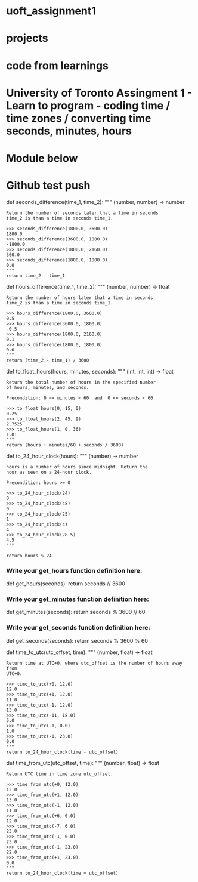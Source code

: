 # uoft_assignment1

# projects
# code from learnings 
# University of Toronto Assingment 1 - Learn to program - coding time / time zones / converting time seconds, minutes, hours
# Module below
# Github test push

def seconds_difference(time_1, time_2):
    """ (number, number) -> number

    Return the number of seconds later that a time in seconds
    time_2 is than a time in seconds time_1.
        
    >>> seconds_difference(1800.0, 3600.0)
    1800.0
    >>> seconds_difference(3600.0, 1800.0)
    -1800.0
    >>> seconds_difference(1800.0, 2160.0)
    360.0
    >>> seconds_difference(1800.0, 1800.0)
    0.0
    """
    return time_2 - time_1


def hours_difference(time_1, time_2):
    """ (number, number) -> float

    Return the number of hours later that a time in seconds
    time_2 is than a time in seconds time_1.
        
    >>> hours_difference(1800.0, 3600.0)
    0.5
    >>> hours_difference(3600.0, 1800.0)
    -0.5
    >>> hours_difference(1800.0, 2160.0)
    0.1
    >>> hours_difference(1800.0, 1800.0)
    0.0
    """
    return (time_2 - time_1) / 3600



def to_float_hours(hours, minutes, seconds):
    """ (int, int, int) -> float

    Return the total number of hours in the specified number
    of hours, minutes, and seconds.

    Precondition: 0 <= minutes < 60  and  0 <= seconds < 60

    >>> to_float_hours(0, 15, 0)
    0.25
    >>> to_float_hours(2, 45, 9)
    2.7525
    >>> to_float_hours(1, 0, 36)
    1.01
    """
    return (hours + minutes/60 + seconds / 3600)


def to_24_hour_clock(hours):
    """ (number) -> number

    hours is a number of hours since midnight. Return the
    hour as seen on a 24-hour clock.

    Precondition: hours >= 0

    >>> to_24_hour_clock(24)
    0
    >>> to_24_hour_clock(48)
    0
    >>> to_24_hour_clock(25)
    1
    >>> to_24_hour_clock(4)
    4
    >>> to_24_hour_clock(28.5)
    4.5
    """

    return hours % 24



### Write your get_hours function definition here:
def get_hours(seconds):
    return seconds // 3600



### Write your get_minutes function definition here:
def get_minutes(seconds):
    return seconds % 3600 // 60


### Write your get_seconds function definition here:
def get_seconds(seconds):
    return seconds % 3600 % 60




def time_to_utc(utc_offset, time):
    """ (number, float) -> float

    Return time at UTC+0, where utc_offset is the number of hours away from
    UTC+0.

    >>> time_to_utc(+0, 12.0)
    12.0
    >>> time_to_utc(+1, 12.0)
    11.0
    >>> time_to_utc(-1, 12.0)
    13.0
    >>> time_to_utc(-11, 18.0)
    5.0
    >>> time_to_utc(-1, 0.0)
    1.0
    >>> time_to_utc(-1, 23.0)
    0.0
    """
    return to_24_hour_clock(time - utc_offset) 


def time_from_utc(utc_offset, time):
    """ (number, float) -> float

    Return UTC time in time zone utc_offset.

    >>> time_from_utc(+0, 12.0)
    12.0
    >>> time_from_utc(+1, 12.0)
    13.0
    >>> time_from_utc(-1, 12.0)
    11.0
    >>> time_from_utc(+6, 6.0)
    12.0
    >>> time_from_utc(-7, 6.0)
    23.0
    >>> time_from_utc(-1, 0.0)
    23.0
    >>> time_from_utc(-1, 23.0)
    22.0
    >>> time_from_utc(+1, 23.0)
    0.0
    """
    return to_24_hour_clock(time + utc_offset)


